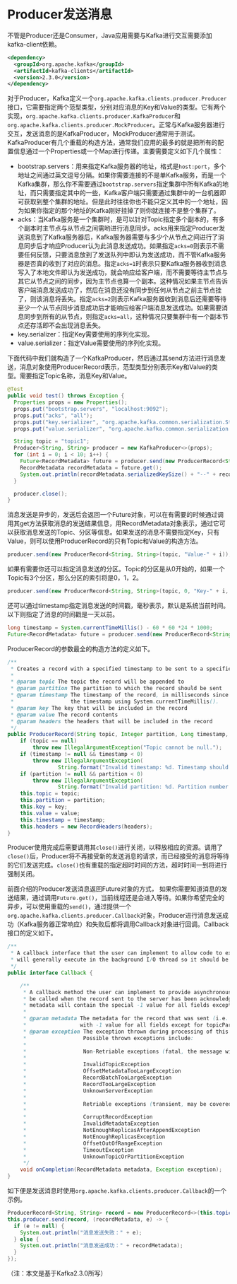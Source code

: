 # Producer发送消息

不管是Producer还是Consumer，Java应用需要与Kafka进行交互需要添加kafka-client依赖。

```xml
<dependency>
  <groupId>org.apache.kafka</groupId>
  <artifactId>kafka-clients</artifactId>
  <version>2.3.0</version>
</dependency>
```

对于Producer，Kafka定义一个`org.apache.kafka.clients.producer.Producer`接口，它需要指定两个范型类型，分别对应消息的Key和Value的类型。它有两个实现，`org.apache.kafka.clients.producer.KafkaProducer`和`org.apache.kafka.clients.producer.MockProducer`。正常与Kafka服务器进行交互，发送消息的是KafkaProducer，MockProducer通常用于测试。KafkaProducer有几个重载的构造方法，通常我们应用的最多的就是把所有的配置信息通过一个Properties或一个Map进行传递。主要需要定义如下几个属性：

* bootstrap.servers：用来指定Kafka服务器的地址，格式是`host:port`，多个地址之间通过英文逗号分隔。如果你需要连接的不是单Kafka服务，而是一个Kafka集群，那么你不需要通过`bootstrap.servers`指定集群中所有Kafka的地址，而只需要指定其中的一些，Kafka客户端只需要通过集群中的一台机器即可获取到整个集群的地址。但是此时往往你也不能只定义其中的一个地址，因为如果你指定的那个地址的Kafka刚好挂掉了则你就连接不是整个集群了。
* acks：当Kafka服务是一个集群时，是可以针对Topic指定多个副本的，有多个副本时主节点与从节点之间需哟进行消息同步。acks用来指定Producer发送消息到了Kafka服务器后，Kafka服务器需要与多少个从节点之间进行了消息同步后才响应Producer认为此消息发送成功。如果指定`acks=0`则表示不需要任何反馈，只要消息放到了发送队列中即认为发送成功，而不管Kafka服务器是否真的收到了对应的消息。指定`acks=1`时表示只要Kafka服务器收到消息写入了本地文件即认为发送成功，就会响应给客户端，而不需要等待主节点与其它从节点之间的同步，因为主节点也算一个副本。这种情况如果主节点告诉客户端消息发送成功了，然后在消息还没有同步到任何从节点之前主节点挂了，则该消息将丢失。指定`acks=2`则表示Kafka服务器收到消息后还需要等待至少一个从节点同步消息成功后才能响应给客户端消息发送成功。如果需要消息同步到所有的从节点，则指定`acks=all`，这种情况只要集群中有一个副本节点还存活即不会出现消息丢失。
* key.serializer：指定Key需要使用的序列化实现。
* value.serializer：指定Value需要使用的序列化实现。

下面代码中我们就构造了一个KafkaProducer，然后通过其send方法进行消息发送，消息对象使用ProducerRecord表示，范型类型分别表示Key和Value的类型。需要指定Topic名称，消息Key和Value。

```java
@Test
public void test() throws Exception {
  Properties props = new Properties();
  props.put("bootstrap.servers", "localhost:9092");
  props.put("acks", "all");
  props.put("key.serializer", "org.apache.kafka.common.serialization.StringSerializer");
  props.put("value.serializer", "org.apache.kafka.common.serialization.StringSerializer");

  String topic = "topic1";
  Producer<String, String> producer = new KafkaProducer<>(props);
  for (int i = 0; i < 10; i++) {
    Future<RecordMetadata> future = producer.send(new ProducerRecord<String, String>(topic, "Key-" + i, "Value-" + i));
    RecordMetadata recordMetadata = future.get();
    System.out.println(recordMetadata.serializedKeySize() + "--" + recordMetadata.serializedValueSize() + "--" + recordMetadata.offset());
  }

  producer.close();
}
```

消息发送是异步的，发送后会返回一个Future对象，可以在有需要的时候通过调用其get方法获取消息的发送结果信息，用RecordMetadata对象表示，通过它可以获取消息发送的Topic、分区等信息。如果发送的消息不需要指定Key，只有Value，则可以使用ProducerRecord的只有Topic和Value的构造方法。

```java
producer.send(new ProducerRecord<String, String>(topic, "Value-" + i));
```

如果有需要你还可以指定消息发送的分区。Topic的分区是从0开始的，如果一个Topic有3个分区，那么分区的索引将是0，1，2。

```java
producer.send(new ProducerRecord<String, String>(topic, 0, "Key-" + i, "Value-" + i));
```

还可以通过timestamp指定消息发送的时间戳，毫秒表示，默认是系统当前时间。以下则指定了消息的时间戳是一天以前。

```java
long timestamp = System.currentTimeMillis() - 60 * 60 *24 * 1000;
Future<RecordMetadata> future = producer.send(new ProducerRecord<String, String>(topic, 0, timestamp, "Key-" + i, "Value-" + i));
```

ProducerRecord的参数最全的构造方法的定义如下。

```java
/**
 * Creates a record with a specified timestamp to be sent to a specified topic and partition
 * 
 * @param topic The topic the record will be appended to
 * @param partition The partition to which the record should be sent
 * @param timestamp The timestamp of the record, in milliseconds since epoch. If null, the producer will assign
 *                  the timestamp using System.currentTimeMillis().
 * @param key The key that will be included in the record
 * @param value The record contents
 * @param headers the headers that will be included in the record
 */
public ProducerRecord(String topic, Integer partition, Long timestamp, K key, V value, Iterable<Header> headers) {
    if (topic == null)
        throw new IllegalArgumentException("Topic cannot be null.");
    if (timestamp != null && timestamp < 0)
        throw new IllegalArgumentException(
                String.format("Invalid timestamp: %d. Timestamp should always be non-negative or null.", timestamp));
    if (partition != null && partition < 0)
        throw new IllegalArgumentException(
                String.format("Invalid partition: %d. Partition number should always be non-negative or null.", partition));
    this.topic = topic;
    this.partition = partition;
    this.key = key;
    this.value = value;
    this.timestamp = timestamp;
    this.headers = new RecordHeaders(headers);
}
```

Producer使用完成后需要调用其`close()`进行关闭，以释放相应的资源。调用了`close()`后，Producer将不再接受新的发送消息的请求，而已经接受的消息将等待的它们发送完成。`close()`也有重载的指定超时时间的方法，超时时间一到将进行强制关闭。

前面介绍的Producer发送消息返回Future对象的方式， 如果你需要知道消息的发送结果，通过调用`Future.get()`，当前线程还是会进入等待。如果你希望完全的异步，可以使用重载的`send()`，通过提供一个`org.apache.kafka.clients.producer.Callback`对象，Producer进行消息发送成功（Kafka服务器正常响应）和失败后都将调用Callback对象进行回调。Callback接口的定义如下。

```java
/**
 * A callback interface that the user can implement to allow code to execute when the request is complete. This callback
 * will generally execute in the background I/O thread so it should be fast.
 */
public interface Callback {

    /**
     * A callback method the user can implement to provide asynchronous handling of request completion. This method will
     * be called when the record sent to the server has been acknowledged. When exception is not null in the callback,
     * metadata will contain the special -1 value for all fields except for topicPartition, which will be valid.
     *
     * @param metadata The metadata for the record that was sent (i.e. the partition and offset). An empty metadata
     *                 with -1 value for all fields except for topicPartition will be returned if an error occurred.
     * @param exception The exception thrown during processing of this record. Null if no error occurred.
     *                  Possible thrown exceptions include:
     *
     *                  Non-Retriable exceptions (fatal, the message will never be sent):
     *
     *                  InvalidTopicException
     *                  OffsetMetadataTooLargeException
     *                  RecordBatchTooLargeException
     *                  RecordTooLargeException
     *                  UnknownServerException
     *
     *                  Retriable exceptions (transient, may be covered by increasing #.retries):
     *
     *                  CorruptRecordException
     *                  InvalidMetadataException
     *                  NotEnoughReplicasAfterAppendException
     *                  NotEnoughReplicasException
     *                  OffsetOutOfRangeException
     *                  TimeoutException
     *                  UnknownTopicOrPartitionException
     */
    void onCompletion(RecordMetadata metadata, Exception exception);
}
```

如下便是发送消息时使用`org.apache.kafka.clients.producer.Callback`的一个示例。

```java
ProducerRecord<String, String> record = new ProducerRecord<>(this.topic, "Value-" + LocalDateTime.now());
this.producer.send(record, (recordMetadata, e) -> {
  if (e != null) {
    System.out.println("消息发送失败：" + e);
  } else {
    System.out.println("消息发送成功：" + recordMetadata);
  }
});
```

（注：本文是基于Kafka2.3.0所写）
